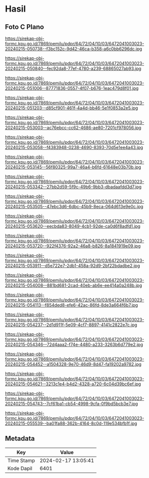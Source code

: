 # Hasil

## Foto C Plano

https://sirekap-obj-formc.kpu.go.id/7869/pemilu/pdpr/64/72/04/10/03/6472041003023-20240215-050738--f3bc152c-9d42-46ca-b358-a6c0bb6296dc.jpg

https://sirekap-obj-formc.kpu.go.id/7869/pemilu/pdpr/64/72/04/10/03/6472041003023-20240215-050840--fec92da8-77ef-4780-a239-68865027ab93.jpg

https://sirekap-obj-formc.kpu.go.id/7869/pemilu/pdpr/64/72/04/10/03/6472041003023-20240215-051006--87771836-0557-4f07-b676-1eac479d8f01.jpg

https://sirekap-obj-formc.kpu.go.id/7869/pemilu/pdpr/64/72/04/10/03/6472041003023-20240215-051203--d85cf901-461f-4a4d-bb46-5e1f0853a2e5.jpg

https://sirekap-obj-formc.kpu.go.id/7869/pemilu/pdpr/64/72/04/10/03/6472041003023-20240215-053003--ac76ebcc-cc62-4686-ae80-7201cf978056.jpg

https://sirekap-obj-formc.kpu.go.id/7869/pemilu/pdpr/64/72/04/10/03/6472041003023-20240215-053058--f4383948-0238-4690-8393-70d5e1ee4a43.jpg

https://sirekap-obj-formc.kpu.go.id/7869/pemilu/pdpr/64/72/04/10/03/6472041003023-20240215-053145--56f80325-99a7-46a4-b6fd-61648e03b70b.jpg

https://sirekap-obj-formc.kpu.go.id/7869/pemilu/pdpr/64/72/04/10/03/6472041003023-20240215-053342--27bb2d59-5f9c-49b6-9bb3-dbadaafdd3d7.jpg

https://sirekap-obj-formc.kpu.go.id/7869/pemilu/pdpr/64/72/04/10/03/6472041003023-20240215-053505--47ebc3d6-6dbc-45b9-8eca-064d613e9e0c.jpg

https://sirekap-obj-formc.kpu.go.id/7869/pemilu/pdpr/64/72/04/10/03/6472041003023-20240215-053620--eecbda83-8049-4cb1-92de-ca0d6f8adfd1.jpg

https://sirekap-obj-formc.kpu.go.id/7869/pemilu/pdpr/64/72/04/10/03/6472041003023-20240215-053720--922f4376-92a2-46a8-b826-8a1841919e09.jpg

https://sirekap-obj-formc.kpu.go.id/7869/pemilu/pdpr/64/72/04/10/03/6472041003023-20240215-053911--d5e722e7-2db1-458a-92d9-2bf22bdadbe2.jpg

https://sirekap-obj-formc.kpu.go.id/7869/pemilu/pdpr/64/72/04/10/03/6472041003023-20240215-054008--881bd681-2cad-40eb-ab6e-ee414a0a248b.jpg

https://sirekap-obj-formc.kpu.go.id/7869/pemilu/pdpr/64/72/04/10/03/6472041003023-20240215-054113--f854ded8-efe6-42ac-86fd-8de3a664f6b7.jpg

https://sirekap-obj-formc.kpu.go.id/7869/pemilu/pdpr/64/72/04/10/03/6472041003023-20240215-054237--2d1d911f-5e09-4cf7-8897-4141c2822e7c.jpg

https://sirekap-obj-formc.kpu.go.id/7869/pemilu/pdpr/64/72/04/10/03/6472041003023-20240215-054346--72d4aaa2-f74e-4480-a233-3263b6d779e2.jpg

https://sirekap-obj-formc.kpu.go.id/7869/pemilu/pdpr/64/72/04/10/03/6472041003023-20240215-054452--a1504328-9e70-46d9-8d47-fa19202a9782.jpg

https://sirekap-obj-formc.kpu.go.id/7869/pemilu/pdpr/64/72/04/10/03/6472041003023-20240215-054621--3213c1e4-b4d2-4328-a720-6c04d39bc6ef.jpg

https://sirekap-obj-formc.kpu.go.id/7869/pemilu/pdpr/64/72/04/10/03/6472041003023-20240215-054743--7cf61ba1-cb54-4998-9cfa-0f9bd5bcb3e7.jpg

https://sirekap-obj-formc.kpu.go.id/7869/pemilu/pdpr/64/72/04/10/03/6472041003023-20240215-055539--ba01fa88-362b-4164-8c0d-119e534bfb1f.jpg


## Metadata

| Key        | Value               |
| ---------- | ------------------- |
| Time Stamp | 2024-02-17 13:05:41 |
| Kode Dapil | 6401                |



